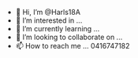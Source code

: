 - 👋 Hi, I’m @Harls18A
- 👀 I’m interested in ... 
- 🌱 I’m currently learning ...
- 💞️ I’m looking to collaborate on ...
- 📫 How to reach me ... 0416747182

<!---
Harls18A/Harls18A is a ✨ special ✨ repository because its `README.md` (this file) appears on your GitHub profile.
You can click the Preview link to take a look at your changes.
--->
